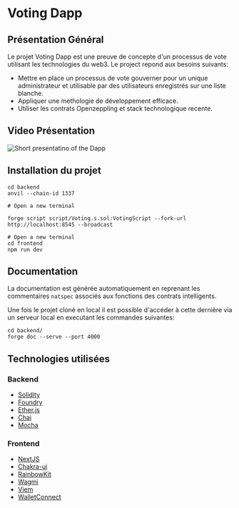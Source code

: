 # Voting Dapp

## Présentation Général

Le projet Voting Dapp est une preuve de concepte d'un processus de vote utilisant les technologies du web3. Le project repond aux besoins suivants:

- Mettre en place un processus de vote gouverner pour un unique administrateur et utilisable par des utilisateurs enregistrés sur une liste blanche.
- Appliquer une methologie de développement efficace.
- Utiliser les contrats Openzeppling et stack technologique recente.

## Video Présentation

![Short presentatino of the Dapp](../VotingDapp.gif)

## Installation du projet

```
cd backend
anvil --chain-id 1337

# Open a new terminal

forge script script/Voting.s.sol:VotingScript --fork-url http://localhost:8545 --broadcast

# Open a new terminal
cd frontend
npm run dev
```

## Documentation

La documentation est générée automatiquement en reprenant les commentaires `natspec` associés aux fonctions des contrats intelligents.

Une fois le projet cloné en local il est possible d'accéder à cette dernière via un serveur local en executant les commandes suivantes:

```
cd backend/
forge doc --serve --port 4000
```

## Technologies utilisées

### Backend

- [Solidity](https://docs.soliditylang.org/en/v0.8.25/)
- [Foundry](https://getfoundry.sh/)
- [Ether.js](https://docs.ethers.org/v5/)
- [Chai](https://www.chaijs.com/)
- [Mocha](https://mochajs.org/)

### Frontend

- [NextJS](https://nextjs.org/)
- [Chakra-ui](https://v2.chakra-ui.com/)
- [RainbowKit](https://www.rainbowkit.com/fr)
- [Wagmi](https://wagmi.sh/)
- [Viem](https://viem.sh/)
- [WalletConnect](https://walletconnect.com/)
